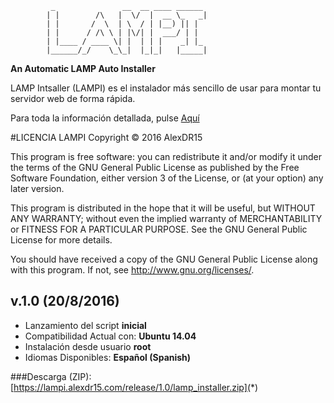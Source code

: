              _               __  __ ____ ______
            | |        /\   |  \/  |  __ \_   _|
            | |       /  \  | \  / | |__) || |  
            | |      / /\ \ | |\/| |  ___/ | |  
            | |____ / ____ \| |  | | |    _| |_ 
            |______/_/    \_\_|  |_|_|   |_____| 

**An Automatic LAMP Auto Installer**

LAMP Intsaller (LAMPI) es el instalador más sencillo de usar para montar tu servidor web de forma rápida.

Para toda la información detallada, pulse [Aquí](https://lampi.alexdr15.com/INFO.txt)

#LICENCIA
LAMPI Copyright © 2016 AlexDR15

This program is free software: you can redistribute it and/or modify
it under the terms of the GNU General Public License as published by
the Free Software Foundation, either version 3 of the License, or
(at your option) any later version.

This program is distributed in the hope that it will be useful,
but WITHOUT ANY WARRANTY; without even the implied warranty of
MERCHANTABILITY or FITNESS FOR A PARTICULAR PURPOSE.  See the
GNU General Public License for more details.

You should have received a copy of the GNU General Public License
along with this program.  If not, see <http://www.gnu.org/licenses/>.

## v.1.0 (20/8/2016)
* Lanzamiento del script **inicial**
* Compatibilidad Actual con: **Ubuntu 14.04**
* Instalación desde usuario **root**
* Idiomas Disponibles: **Español (Spanish)**

###Descarga (ZIP): [https://lampi.alexdr15.com/release/1.0/lamp_installer.zip](*)


